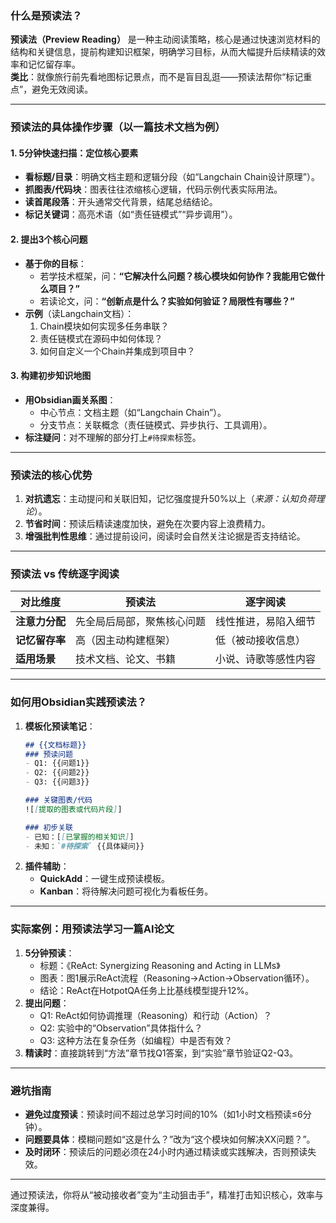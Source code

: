 

### **什么是预读法？**  
**预读法（Preview Reading）** 是一种主动阅读策略，核心是通过快速浏览材料的结构和关键信息，提前构建知识框架，明确学习目标，从而大幅提升后续精读的效率和记忆留存率。  
**类比**：就像旅行前先看地图标记景点，而不是盲目乱逛——预读法帮你“标记重点”，避免无效阅读。

---

### **预读法的具体操作步骤（以一篇技术文档为例）**  
#### **1. 5分钟快速扫描：定位核心要素**  
  - **看标题/目录**：明确文档主题和逻辑分段（如“Langchain Chain设计原理”）。  
  - **抓图表/代码块**：图表往往浓缩核心逻辑，代码示例代表实际用法。  
  - **读首尾段落**：开头通常交代背景，结尾总结结论。  
  - **标记关键词**：高亮术语（如“责任链模式”“异步调用”）。  

#### **2. 提出3个核心问题**  
  - **基于你的目标**：  
    - 若学技术框架，问：**“它解决什么问题？核心模块如何协作？我能用它做什么项目？”**  
    - 若读论文，问：**“创新点是什么？实验如何验证？局限性有哪些？”**  
  - **示例**（读Langchain文档）：  
    1. Chain模块如何实现多任务串联？  
    2. 责任链模式在源码中如何体现？  
    3. 如何自定义一个Chain并集成到项目中？  

#### **3. 构建初步知识地图**  
  - **用Obsidian画关系图**：  
    - 中心节点：文档主题（如“Langchain Chain”）。  
    - 分支节点：关联概念（责任链模式、异步执行、工具调用）。  
  - **标注疑问**：对不理解的部分打上`#待探索`标签。  

---

### **预读法的核心优势**  
1. **对抗遗忘**：主动提问和关联旧知，记忆强度提升50%以上（*来源：认知负荷理论*）。  
2. **节省时间**：预读后精读速度加快，避免在次要内容上浪费精力。  
3. **增强批判性思维**：通过提前设问，阅读时会自然关注论据是否支持结论。  

---

### **预读法 vs 传统逐字阅读**  
| **对比维度**       | **预读法**                          | **逐字阅读**                  |  
|--------------------|-------------------------------------|-------------------------------|  
| **注意力分配**     | 先全局后局部，聚焦核心问题          | 线性推进，易陷入细节          |  
| **记忆留存率**     | 高（因主动构建框架）                | 低（被动接收信息）            |  
| **适用场景**       | 技术文档、论文、书籍                | 小说、诗歌等感性内容          |  

---

### **如何用Obsidian实践预读法？**  
1. **模板化预读笔记**：  
   ```markdown  
   ## {{文档标题}}  
   ### 预读问题  
   - Q1: {{问题1}}  
   - Q2: {{问题2}}  
   - Q3: {{问题3}}  

   ### 关键图表/代码  
   ![[提取的图表或代码片段]]  

   ### 初步关联  
   - 已知：[[已掌握的相关知识]]  
   - 未知：`#待探索` {{具体疑问}}  
   ```  
2. **插件辅助**：  
   - **QuickAdd**：一键生成预读模板。  
   - **Kanban**：将待解决问题可视化为看板任务。  

---

### **实际案例：用预读法学习一篇AI论文**  
1. **5分钟预读**：  
   - 标题：《ReAct: Synergizing Reasoning and Acting in LLMs》  
   - 图表：图1展示ReAct流程（Reasoning→Action→Observation循环）。  
   - 结论：ReAct在HotpotQA任务上比基线模型提升12%。  
2. **提出问题**：  
   - Q1: ReAct如何协调推理（Reasoning）和行动（Action）？  
   - Q2: 实验中的“Observation”具体指什么？  
   - Q3: 这种方法在复杂任务（如编程）中是否有效？  
3. **精读时**：直接跳转到“方法”章节找Q1答案，到“实验”章节验证Q2-Q3。  

---

### **避坑指南**  
- **避免过度预读**：预读时间不超过总学习时间的10%（如1小时文档预读≤6分钟）。  
- **问题要具体**：模糊问题如“这是什么？”改为“这个模块如何解决XX问题？”。  
- **及时闭环**：预读后的问题必须在24小时内通过精读或实践解决，否则预读失效。  

---

通过预读法，你将从“被动接收者”变为“主动狙击手”，精准打击知识核心，效率与深度兼得。